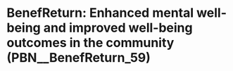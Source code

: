 # BenefReturn: __Enhanced mental well-being and improved well-being outcomes in the community__ (PBN__BenefReturn_59)

